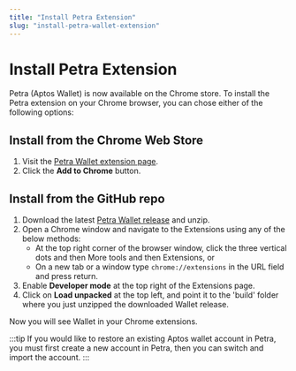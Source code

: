 ```yaml
---
title: "Install Petra Extension"
slug: "install-petra-wallet-extension"
---
```


# Install Petra Extension

Petra (Aptos Wallet) is now available on the Chrome store. To install the Petra extension on your Chrome browser, you can chose either of the following options:

## Install from the Chrome Web Store

1. Visit the [Petra Wallet extension page](https://chrome.google.com/webstore/detail/petra/ejjladinnckdgjemekebdpeokbikhfci).
2. Click the **Add to Chrome** button.

## Install from the GitHub repo

1. Download the latest [Petra Wallet release](https://github.com/aptos-labs/aptos-core/releases?q=wallet&expanded=true) and unzip.
2. Open a Chrome window and navigate to the Extensions using any of the below methods:
    - At the top right corner of the browser window, click the three vertical dots and then More tools and then Extensions, or
    - On a new tab or a window type `chrome://extensions` in the URL field and press return.
3. Enable **Developer mode** at the top right of the Extensions page.
4. Click on **Load unpacked** at the top left, and point it to the 'build' folder where you just unzipped the downloaded Wallet release.

Now you will see Wallet in your Chrome extensions.

:::tip
If you would like to restore an existing Aptos wallet account in Petra, you must first create a new account in Petra, then you can switch and import the account.
:::
